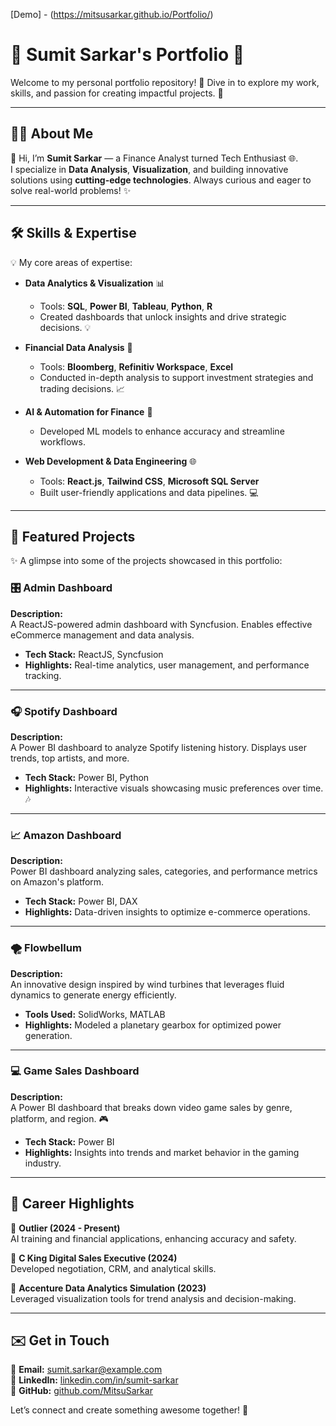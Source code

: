 [Demo] - (https://mitsusarkar.github.io/Portfolio/)
# 🌟 Sumit Sarkar's Portfolio 🌟

Welcome to my personal portfolio repository! 🎉 Dive in to explore my work, skills, and passion for creating impactful projects. 🚀

---

## 🧑‍💻 About Me

👋 Hi, I’m **Sumit Sarkar** — a Finance Analyst turned Tech Enthusiast 🌐.  
I specialize in **Data Analysis**, **Visualization**, and building innovative solutions using **cutting-edge technologies**. Always curious and eager to solve real-world problems! ✨

---

## 🛠️ Skills & Expertise

💡 My core areas of expertise:

- **Data Analytics & Visualization** 📊  
  - Tools: **SQL**, **Power BI**, **Tableau**, **Python**, **R**  
  - Created dashboards that unlock insights and drive strategic decisions. 💡

- **Financial Data Analysis** 💸  
  - Tools: **Bloomberg**, **Refinitiv Workspace**, **Excel**  
  - Conducted in-depth analysis to support investment strategies and trading decisions. 📈

- **AI & Automation for Finance** 🤖  
  - Developed ML models to enhance accuracy and streamline workflows.  

- **Web Development & Data Engineering** 🌐  
  - Tools: **React.js**, **Tailwind CSS**, **Microsoft SQL Server**  
  - Built user-friendly applications and data pipelines. 💻

---

## 🚀 Featured Projects

✨ A glimpse into some of the projects showcased in this portfolio:

### 🎛️ Admin Dashboard  
**Description:**  
A ReactJS-powered admin dashboard with Syncfusion. Enables effective eCommerce management and data analysis.

- **Tech Stack:** ReactJS, Syncfusion  
- **Highlights:** Real-time analytics, user management, and performance tracking.

---

### 🎧 Spotify Dashboard  
**Description:**  
A Power BI dashboard to analyze Spotify listening history. Displays user trends, top artists, and more.

- **Tech Stack:** Power BI, Python  
- **Highlights:** Interactive visuals showcasing music preferences over time. 🎶

---

### 📈 Amazon Dashboard  
**Description:**  
Power BI dashboard analyzing sales, categories, and performance metrics on Amazon's platform.

- **Tech Stack:** Power BI, DAX  
- **Highlights:** Data-driven insights to optimize e-commerce operations.

---

### 🌪️ Flowbellum  
**Description:**  
An innovative design inspired by wind turbines that leverages fluid dynamics to generate energy efficiently.

- **Tools Used:** SolidWorks, MATLAB  
- **Highlights:** Modeled a planetary gearbox for optimized power generation.

---

### 💻 Game Sales Dashboard  
**Description:**  
A Power BI dashboard that breaks down video game sales by genre, platform, and region. 🎮

- **Tech Stack:** Power BI  
- **Highlights:** Insights into trends and market behavior in the gaming industry.

---

## 📜 Career Highlights

📍 **Outlier (2024 - Present)**  
AI training and financial applications, enhancing accuracy and safety.  

📍 **C King Digital Sales Executive (2024)**  
Developed negotiation, CRM, and analytical skills.  

📍 **Accenture Data Analytics Simulation (2023)**  
Leveraged visualization tools for trend analysis and decision-making.

---

## ✉️ Get in Touch

📧 **Email:** [sumit.sarkar@example.com](mailto:sumit.sarkar@example.com)  
💼 **LinkedIn:** [linkedin.com/in/sumit-sarkar](https://linkedin.com/in/sumit-sarkar)  
📁 **GitHub:** [github.com/MitsuSarkar](https://github.com/MitsuSarkar)

Let’s connect and create something awesome together! 🌈
